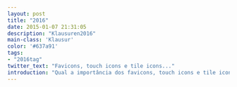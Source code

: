 ```yaml
---
layout: post
title: "2016"
date: 2015-01-07 21:31:05
description: "Klausuren2016"
main-class: 'Klausur'
color: '#637a91'
tags:
- "2016tag"
twitter_text: "Favicons, touch icons e tile icons..."
introduction: "Qual a importância dos favicons, touch icons e tile icons. Como criá-los automáticamente e como usá-los em seu site."
---
```

